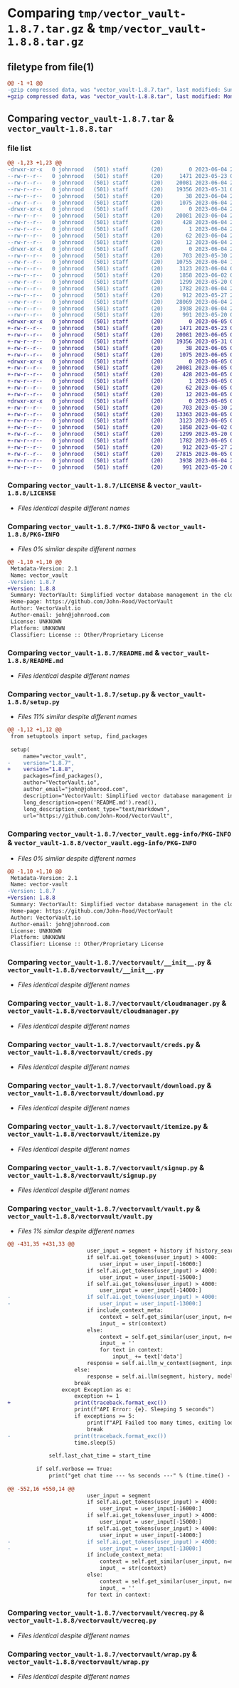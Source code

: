 # Comparing `tmp/vector_vault-1.8.7.tar.gz` & `tmp/vector_vault-1.8.8.tar.gz`

## filetype from file(1)

```diff
@@ -1 +1 @@
-gzip compressed data, was "vector_vault-1.8.7.tar", last modified: Sun Jun  4 23:35:41 2023, max compression
+gzip compressed data, was "vector_vault-1.8.8.tar", last modified: Mon Jun  5 02:11:12 2023, max compression
```

## Comparing `vector_vault-1.8.7.tar` & `vector_vault-1.8.8.tar`

### file list

```diff
@@ -1,23 +1,23 @@
-drwxr-xr-x   0 johnrood   (501) staff       (20)        0 2023-06-04 23:35:41.067160 vector_vault-1.8.7/
--rw-r--r--   0 johnrood   (501) staff       (20)     1471 2023-05-23 07:06:02.000000 vector_vault-1.8.7/LICENSE
--rw-r--r--   0 johnrood   (501) staff       (20)    20081 2023-06-04 23:35:41.066989 vector_vault-1.8.7/PKG-INFO
--rw-r--r--   0 johnrood   (501) staff       (20)    19356 2023-05-31 07:01:35.000000 vector_vault-1.8.7/README.md
--rw-r--r--   0 johnrood   (501) staff       (20)       38 2023-06-04 23:35:41.067198 vector_vault-1.8.7/setup.cfg
--rw-r--r--   0 johnrood   (501) staff       (20)     1075 2023-06-04 23:35:34.000000 vector_vault-1.8.7/setup.py
-drwxr-xr-x   0 johnrood   (501) staff       (20)        0 2023-06-04 23:35:41.063967 vector_vault-1.8.7/vector_vault.egg-info/
--rw-r--r--   0 johnrood   (501) staff       (20)    20081 2023-06-04 23:35:41.000000 vector_vault-1.8.7/vector_vault.egg-info/PKG-INFO
--rw-r--r--   0 johnrood   (501) staff       (20)      428 2023-06-04 23:35:41.000000 vector_vault-1.8.7/vector_vault.egg-info/SOURCES.txt
--rw-r--r--   0 johnrood   (501) staff       (20)        1 2023-06-04 23:35:41.000000 vector_vault-1.8.7/vector_vault.egg-info/dependency_links.txt
--rw-r--r--   0 johnrood   (501) staff       (20)       62 2023-06-04 23:35:41.000000 vector_vault-1.8.7/vector_vault.egg-info/requires.txt
--rw-r--r--   0 johnrood   (501) staff       (20)       12 2023-06-04 23:35:41.000000 vector_vault-1.8.7/vector_vault.egg-info/top_level.txt
-drwxr-xr-x   0 johnrood   (501) staff       (20)        0 2023-06-04 23:35:41.066665 vector_vault-1.8.7/vectorvault/
--rw-r--r--   0 johnrood   (501) staff       (20)      703 2023-05-30 23:38:32.000000 vector_vault-1.8.7/vectorvault/__init__.py
--rw-r--r--   0 johnrood   (501) staff       (20)    10755 2023-06-04 18:24:37.000000 vector_vault-1.8.7/vectorvault/ai.py
--rw-r--r--   0 johnrood   (501) staff       (20)     3123 2023-06-04 02:49:49.000000 vector_vault-1.8.7/vectorvault/cloudmanager.py
--rw-r--r--   0 johnrood   (501) staff       (20)     1858 2023-06-02 08:00:20.000000 vector_vault-1.8.7/vectorvault/creds.py
--rw-r--r--   0 johnrood   (501) staff       (20)     1299 2023-05-20 06:06:51.000000 vector_vault-1.8.7/vectorvault/download.py
--rw-r--r--   0 johnrood   (501) staff       (20)     1782 2023-06-04 22:09:16.000000 vector_vault-1.8.7/vectorvault/itemize.py
--rw-r--r--   0 johnrood   (501) staff       (20)      912 2023-05-27 23:34:48.000000 vector_vault-1.8.7/vectorvault/signup.py
--rw-r--r--   0 johnrood   (501) staff       (20)    28069 2023-06-04 23:35:21.000000 vector_vault-1.8.7/vectorvault/vault.py
--rw-r--r--   0 johnrood   (501) staff       (20)     3938 2023-06-04 22:35:53.000000 vector_vault-1.8.7/vectorvault/vecreq.py
--rw-r--r--   0 johnrood   (501) staff       (20)      991 2023-05-20 06:06:45.000000 vector_vault-1.8.7/vectorvault/wrap.py
+drwxr-xr-x   0 johnrood   (501) staff       (20)        0 2023-06-05 02:11:12.628578 vector_vault-1.8.8/
+-rw-r--r--   0 johnrood   (501) staff       (20)     1471 2023-05-23 07:06:02.000000 vector_vault-1.8.8/LICENSE
+-rw-r--r--   0 johnrood   (501) staff       (20)    20081 2023-06-05 02:11:12.628430 vector_vault-1.8.8/PKG-INFO
+-rw-r--r--   0 johnrood   (501) staff       (20)    19356 2023-05-31 07:01:35.000000 vector_vault-1.8.8/README.md
+-rw-r--r--   0 johnrood   (501) staff       (20)       38 2023-06-05 02:11:12.628620 vector_vault-1.8.8/setup.cfg
+-rw-r--r--   0 johnrood   (501) staff       (20)     1075 2023-06-05 02:10:45.000000 vector_vault-1.8.8/setup.py
+drwxr-xr-x   0 johnrood   (501) staff       (20)        0 2023-06-05 02:11:12.626680 vector_vault-1.8.8/vector_vault.egg-info/
+-rw-r--r--   0 johnrood   (501) staff       (20)    20081 2023-06-05 02:11:12.000000 vector_vault-1.8.8/vector_vault.egg-info/PKG-INFO
+-rw-r--r--   0 johnrood   (501) staff       (20)      428 2023-06-05 02:11:12.000000 vector_vault-1.8.8/vector_vault.egg-info/SOURCES.txt
+-rw-r--r--   0 johnrood   (501) staff       (20)        1 2023-06-05 02:11:12.000000 vector_vault-1.8.8/vector_vault.egg-info/dependency_links.txt
+-rw-r--r--   0 johnrood   (501) staff       (20)       62 2023-06-05 02:11:12.000000 vector_vault-1.8.8/vector_vault.egg-info/requires.txt
+-rw-r--r--   0 johnrood   (501) staff       (20)       12 2023-06-05 02:11:12.000000 vector_vault-1.8.8/vector_vault.egg-info/top_level.txt
+drwxr-xr-x   0 johnrood   (501) staff       (20)        0 2023-06-05 02:11:12.628230 vector_vault-1.8.8/vectorvault/
+-rw-r--r--   0 johnrood   (501) staff       (20)      703 2023-05-30 23:38:32.000000 vector_vault-1.8.8/vectorvault/__init__.py
+-rw-r--r--   0 johnrood   (501) staff       (20)    13363 2023-06-05 02:09:13.000000 vector_vault-1.8.8/vectorvault/ai.py
+-rw-r--r--   0 johnrood   (501) staff       (20)     3123 2023-06-05 02:10:12.000000 vector_vault-1.8.8/vectorvault/cloudmanager.py
+-rw-r--r--   0 johnrood   (501) staff       (20)     1858 2023-06-02 08:00:20.000000 vector_vault-1.8.8/vectorvault/creds.py
+-rw-r--r--   0 johnrood   (501) staff       (20)     1299 2023-05-20 06:06:51.000000 vector_vault-1.8.8/vectorvault/download.py
+-rw-r--r--   0 johnrood   (501) staff       (20)     1782 2023-06-05 02:10:06.000000 vector_vault-1.8.8/vectorvault/itemize.py
+-rw-r--r--   0 johnrood   (501) staff       (20)      912 2023-05-27 23:34:48.000000 vector_vault-1.8.8/vectorvault/signup.py
+-rw-r--r--   0 johnrood   (501) staff       (20)    27815 2023-06-05 02:10:21.000000 vector_vault-1.8.8/vectorvault/vault.py
+-rw-r--r--   0 johnrood   (501) staff       (20)     3938 2023-06-04 22:35:53.000000 vector_vault-1.8.8/vectorvault/vecreq.py
+-rw-r--r--   0 johnrood   (501) staff       (20)      991 2023-05-20 06:06:45.000000 vector_vault-1.8.8/vectorvault/wrap.py
```

### Comparing `vector_vault-1.8.7/LICENSE` & `vector_vault-1.8.8/LICENSE`

 * *Files identical despite different names*

### Comparing `vector_vault-1.8.7/PKG-INFO` & `vector_vault-1.8.8/PKG-INFO`

 * *Files 0% similar despite different names*

```diff
@@ -1,10 +1,10 @@
 Metadata-Version: 2.1
 Name: vector_vault
-Version: 1.8.7
+Version: 1.8.8
 Summary: VectorVault: Simplified vector database management in the cloud for machine learning and generative ai workflows
 Home-page: https://github.com/John-Rood/VectorVault
 Author: VectorVault.io
 Author-email: john@johnrood.com
 License: UNKNOWN
 Platform: UNKNOWN
 Classifier: License :: Other/Proprietary License
```

### Comparing `vector_vault-1.8.7/README.md` & `vector_vault-1.8.8/README.md`

 * *Files identical despite different names*

### Comparing `vector_vault-1.8.7/setup.py` & `vector_vault-1.8.8/setup.py`

 * *Files 11% similar despite different names*

```diff
@@ -1,12 +1,12 @@
 from setuptools import setup, find_packages
 
 setup(
     name="vector_vault",
-    version="1.8.7",
+    version="1.8.8",
     packages=find_packages(),
     author="VectorVault.io",
     author_email="john@johnrood.com",
     description="VectorVault: Simplified vector database management in the cloud for machine learning and generative ai workflows",
     long_description=open('README.md').read(),
     long_description_content_type="text/markdown",
     url="https://github.com/John-Rood/VectorVault",
```

### Comparing `vector_vault-1.8.7/vector_vault.egg-info/PKG-INFO` & `vector_vault-1.8.8/vector_vault.egg-info/PKG-INFO`

 * *Files 0% similar despite different names*

```diff
@@ -1,10 +1,10 @@
 Metadata-Version: 2.1
 Name: vector-vault
-Version: 1.8.7
+Version: 1.8.8
 Summary: VectorVault: Simplified vector database management in the cloud for machine learning and generative ai workflows
 Home-page: https://github.com/John-Rood/VectorVault
 Author: VectorVault.io
 Author-email: john@johnrood.com
 License: UNKNOWN
 Platform: UNKNOWN
 Classifier: License :: Other/Proprietary License
```

### Comparing `vector_vault-1.8.7/vectorvault/__init__.py` & `vector_vault-1.8.8/vectorvault/__init__.py`

 * *Files identical despite different names*

### Comparing `vector_vault-1.8.7/vectorvault/cloudmanager.py` & `vector_vault-1.8.8/vectorvault/cloudmanager.py`

 * *Files identical despite different names*

### Comparing `vector_vault-1.8.7/vectorvault/creds.py` & `vector_vault-1.8.8/vectorvault/creds.py`

 * *Files identical despite different names*

### Comparing `vector_vault-1.8.7/vectorvault/download.py` & `vector_vault-1.8.8/vectorvault/download.py`

 * *Files identical despite different names*

### Comparing `vector_vault-1.8.7/vectorvault/itemize.py` & `vector_vault-1.8.8/vectorvault/itemize.py`

 * *Files identical despite different names*

### Comparing `vector_vault-1.8.7/vectorvault/signup.py` & `vector_vault-1.8.8/vectorvault/signup.py`

 * *Files identical despite different names*

### Comparing `vector_vault-1.8.7/vectorvault/vault.py` & `vector_vault-1.8.8/vectorvault/vault.py`

 * *Files 1% similar despite different names*

```diff
@@ -431,35 +431,33 @@
                         user_input = segment + history if history_search else segment
                         if self.ai.get_tokens(user_input) > 4000:
                             user_input = user_input[-16000:]
                         if self.ai.get_tokens(user_input) > 4000:
                             user_input = user_input[-15000:]
                         if self.ai.get_tokens(user_input) > 4000:
                             user_input = user_input[-14000:]
-                        if self.ai.get_tokens(user_input) > 4000:
-                            user_input = user_input[-13000:]
                         if include_context_meta:
                             context = self.get_similar(user_input, n=n_context)
                             input_ = str(context)
                         else:
                             context = self.get_similar(user_input, n=n_context)
                             input_ = ''
                             for text in context:
                                 input_ += text['data']
                         response = self.ai.llm_w_context(segment, input_, history, model=model)
                     else:
                         response = self.ai.llm(segment, history, model=model)
                     break
                 except Exception as e:
                     exception += 1
+                    print(traceback.format_exc())
                     print(f"API Error: {e}. Sleeping 5 seconds")
                     if exceptions >= 5:
                         print(f"API Failed too many times, exiting loop: {e}.")
                         break
-                    print(traceback.format_exc())
                     time.sleep(5)
                     
             self.last_chat_time = start_time
 
         if self.verbose == True:
             print("get chat time --- %s seconds ---" % (time.time() - start_time))
 
@@ -552,16 +550,14 @@
                         user_input = segment
                         if self.ai.get_tokens(user_input) > 4000:
                             user_input = user_input[-16000:]
                         if self.ai.get_tokens(user_input) > 4000:
                             user_input = user_input[-15000:]
                         if self.ai.get_tokens(user_input) > 4000:
                             user_input = user_input[-14000:]
-                        if self.ai.get_tokens(user_input) > 4000:
-                            user_input = user_input[-13000:]
                         if include_context_meta:
                             context = self.get_similar(user_input, n=n_context)
                             input_ = str(context)
                         else:
                             context = self.get_similar(user_input, n=n_context)
                             input_ = ''
                         for text in context:
```

### Comparing `vector_vault-1.8.7/vectorvault/vecreq.py` & `vector_vault-1.8.8/vectorvault/vecreq.py`

 * *Files identical despite different names*

### Comparing `vector_vault-1.8.7/vectorvault/wrap.py` & `vector_vault-1.8.8/vectorvault/wrap.py`

 * *Files identical despite different names*


